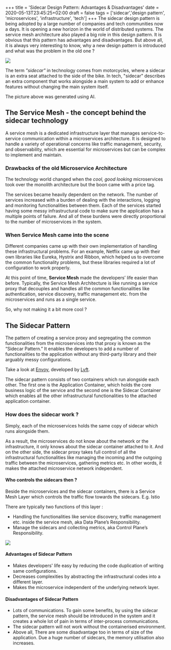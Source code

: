 +++
title = 'Sidecar Design Pattern: Advantages & Disadvantages'
date = 2020-05-13T23:45:25+02:00
draft = false
tags = ['sidecar','design pattern', 'microservices', 'infrastructure', 'tech']
+++
The sidecar design pattern is being adopted by a large number of companies and tech communities now a days. It is opening a new horizon in the world of distributed systems. The service mesh architecture also played a big role in this design pattern. It is obvious that this pattern has advantages and disadvantages. But above all, it is always very interesting to know, why a new design pattern is introduced and what was the problem in the old one ?

![](https://drive.google.com/thumbnail?id=1OFl5aVrhmjXV7mqLGZFOIJvYoAfGdSdw&sz=w500)

The term *"sidecar"* in technology comes from motorcycles, where a sidecar is an extra seat attached to the side of the bike. In tech, "sidecar" describes an extra component that works alongside a main system to add or enhance features without changing the main system itself.

The picture above was generated using AI.

## The Service Mesh - the concept behind the sidecar technology

A service mesh is a dedicated infrastructure layer that manages service-to-service communication within a microservices architecture. It is designed to handle a variety of operational concerns like traffic management, security, and observability, which are essential for microservices but can be complex to implement and maintain.

### Drawbacks of the old Microservice Architecture

The technology world changed when the *cool, good looking* microservices took over the monolith architecture but the boon came with a price tag.

The services became heavily dependent on the network. The number of services increased with a burden of dealing with the interactions, logging and monitoring functionalities between them. Each of the services started having some messy infrastructural code to make sure the application has a multiple points of failure. And all of these burdens were directly proportional to the number of microservices in the system.

### When Service Mesh came into the scene

Different companies came up with their own implementation of handling these infrastructural problems. For an example, Netflix came up with their own libraries like Eureka, Hystrix and Ribbon, which helped us to overcome the common functionality problems, but these libraries required a lot of configuration to work properly.

At this point of time, **Service Mesh** made the developers’ life easier than before. Typically, the Service Mesh Architecture is like running a service proxy that decouples and handles all the common functionalities like authentication, service discovery, traffic management etc. from the microservices and runs as a single service.

So, why not making it a bit more cool ?

## The Sidecar Pattern

The pattern of creating a service proxy and segregating the common functionalities from the microservices into that proxy is known as the “Sidecar Pattern.” It enables the developers to add a number of functionalities to the application without any third-party library and their arguably messy configurations.

Take a look at [Envoy](https://www.envoyproxy.io/), developed by [Lyft](https://en.wikipedia.org/wiki/Lyft).

The sidecar pattern consists of two containers which run alongside each other. The first one is the Application Container, which holds the core business logic of the service and the second one is the Sidecar Container which enables all the other infrastructural functionalities to the attached application container.

### How does the sidecar work ?

Simply, each of the microservices holds the same copy of sidecar which runs alongside them.

As a result, the microservices do not know about the network or the infrastructure, it only knows about the sidecar container attached to it. And on the other side, the sidecar proxy takes full control of all the infrastructural functionalities like managing the incoming and the outgoing traffic between the microservices, gathering metrics etc. In other words, it makes the attached microservice network independent.

#### Who controls the sidecars then ?

Beside the microservices and the sidecar containers, there is a Service Mesh Layer which controls the traffic flow towards the sidecars. E.g. Istio

There are typically two functions of this layer :

- Handling the functionalities like service discovery, traffic management etc. inside the service mesh, aka Data Plane’s Responsibility.
- Manage the sidecars and collecting metrics, aka Control Plane’s Responsibility.

![](https://drive.google.com/thumbnail?id=16aN8ssRLntQtS239cRR7e2FuhOCgsbOd&sz=w500)

#### Advantages of Sidecar Pattern

- Makes developers' life easy by reducing the code duplication of writing same configurations.
- Decreases complexities by abstracting the infrastructural codes into a different layer.
- Makes the microservice independent of the underlying network layer.

#### Disadvantages of Sidecar Pattern

- Lots of communications. To gain some benefits, by using the sidecar pattern, the service mesh should be introduced in the system and it creates a whole lot of pain in terms of inter-process communications.
- The sidecar pattern will not work without the containerised environment.
- Above all, There are some disadvantage too in terms of size of the application. Due a huge number of sidecars, the memory utilisation also increases.
